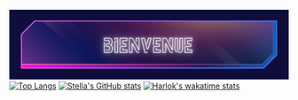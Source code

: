 <!---
stellaric/stellaric is a ✨ special ✨ repository because its `README.md` (this file) appears on your GitHub profile.
You can click the Preview link to take a look at your changes.
--->
![banner](https://github.com/stellaric/stellaric/blob/main/banner.png)
[![Top Langs](https://github-readme-stats.vercel.app/api/top-langs/?username=stellaric&layout=compact&theme=outrun&hide_border=enabled)](https://github.com/anuraghazra/github-readme-stats)
[![Stella's GitHub stats](https://github-readme-stats.vercel.app/api?username=stellaric&hide=contribs,prs&count_private=true&show_icons=true&theme=jolly&hide_border=enabled)](https://github.com/anuraghazra/github-readme-stats)
[![Harlok's wakatime stats](https://github-readme-stats.vercel.app/api/wakatime?username=stellaric)](https://github.com/anuraghazra/github-readme-stats)
